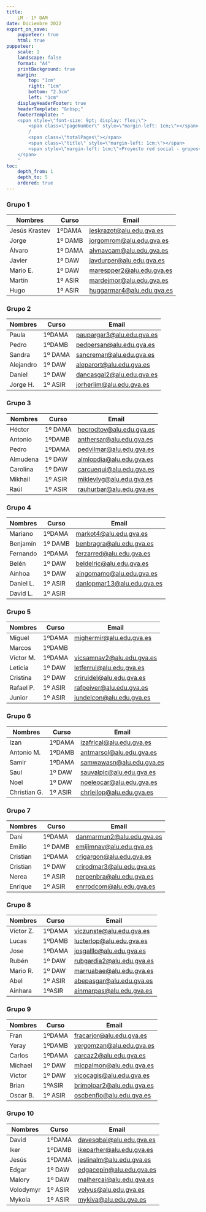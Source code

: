 ```yaml
---
title: 
    LM - 1º DAM
date: Diciembre 2022
export_on_save:
    puppeteer: true
    html: true
puppeteer:
    scale: 1
    landscape: false
    format: "A4"
    printBackground: true
    margin:
        top: "1cm"
        right: "1cm"
        bottom: "2.5cm"
        left: "1cm"
    displayHeaderFooter: true
    headerTemplate: "&nbsp;"
    footerTemplate: "
    <span style=\"font-size: 9pt; display: flex;\">
        <span class=\"pageNumber\" style=\"margin-left: 1cm;\"></span>
        /
        <span class=\"totalPages\"></span>
        <span class=\"title\" style=\"margin-left: 1cm;\"></span>
        <span style=\"margin-left: 1cm;\">Proyecto red social - grupos</span>
    </span>
    "
toc:
    depth_from: 1
    depth_to: 5
    ordered: true
---
```


### Grupo 1
| Nombres | Curso | Email |
|---------|-------| ------ |
| Jesús Krastev | 1ºDAMA | jeskrazot@alu.edu.gva.es |
| Jorge | 1º DAMB| jorgomrom@alu.edu.gva.es |
| Álvaro| 1º DAMA| alvnavcam@alu.edu.gva.es |
| Javier| 1º DAW| javdurper@alu.edu.gva.es |
| Mario E.| 1º DAW| marespper2@alu.edu.gva.es |
| Martín |1º ASIR|mardejmor@alu.edu.gva.es|
| Hugo | 1º ASIR | huggarmar4@alu.edu.gva.es |


### Grupo 2
| Nombres | Curso | Email |
|---------|-------|-------|
| Paula | 1ºDAMA | paupargar3@alu.edu.gva.es |
| Pedro  | 1ºDAMB| pedpersan@alu.edu.gva.es |
| Sandra | 1º DAMA | sancremar@alu.edu.gva.es |
| Alejandro| 1º DAW| aleparort@alu.edu.gva.es |
| Daniel| 1º DAW| dancasgal2@alu.edu.gva.es |
| Jorge H. |1º ASIR|jorherlim@alu.edu.gva.es|

### Grupo 3
| Nombres | Curso | Email |
|---------|-------|-------|
| Héctor | 1º DAMA | hecrodtov@alu.edu.gva.es |
| Antonio  | 1ºDAMB| anthersar@alu.edu.gva.es |
| Pedro | 1ºDAMA | pedvilmar@alu.edu.gva.es |
| Almudena| 1º DAW| almlopdia@alu.edu.gva.es|
| Carolina| 1º DAW| carcuequi@alu.edu.gva.es |
| Mikhail | 1º ASIR |miklevlyg@alu.edu.gva.es | 3
| Raúl |1º ASIR |rauhurbar@alu.edu.gva.es| 3


### Grupo 4
| Nombres | Curso | Email |
|---------|-------|-------|
| Mariano | 1ºDAMA | markot4@alu.edu.gva.es |
| Benjamín | 1º DAMB|  benbragra@alu.edu.gva.es |
| Fernando | 1ºDAMA | ferzarred@alu.edu.gva.es |
| Belén  | 1º DAW| beldelric@alu.edu.gva.es |
| Ainhoa| 1º DAW| aingomamo@alu.edu.gva.es |
| Daniel L. | 1º ASIR | danlopmar13@alu.edu.gva.es |
| David L.| 1º ASIR|


### Grupo 5
| Nombres | Curso | Email |
|---------|-------|-------|
| Miguel  | 1ºDAMA| mighermir@alu.edu.gva.es |
| Marcos  | 1ºDAMB| 
| Víctor M.  | 1ºDAMA| vicsamnav2@alu.edu.gva.es |
| Leticia| 1º DAW| letferrui@alu.edu.gva.es |
| Cristina| 1º DAW| criruidel@alu.edu.gva.es |
| Rafael P.|1º ASIR|rafpeiver@alu.edu.gva.es|
| Junior|1º ASIR|jundelcon@alu.edu.gva.es|



### Grupo 6
| Nombres | Curso | Email |
|---------|-------|-------|
| Izan  | 1ºDAMA| izafrical@alu.edu.gva.es |
| Antonio M.| 1ºDAMB | antmarsol@alu.edu.gva.es |
| Samir  | 1ºDAMA| samwawasn@alu.edu.gva.es |
| Saul| 1º DAW| sauvalpic@alu.edu.gva.es |
| Noel| 1º DAW| noeleocar@alu.edu.gva.es |
| Christian G.|1º ASIR|chrleilop@alu.edu.gva.es|



### Grupo 7
| Nombres | Curso | Email |
|---------|-------|--------|
| Dani  | 1ºDAMA| danmarmun2@alu.edu.gva.es |
| Emilio | 1º DAMB |  emijimnav@alu.edu.gva.es |
| Cristian  | 1ºDAMA| crigargon@alu.edu.gva.es |
| Cristian| 1º DAW| crirodmar3@alu.edu.gva.es |
| Nerea| 1º ASIR| nerpenbra@alu.edu.gva.es |
| Enrique|1º ASIR|enrrodcom@alu.edu.gva.es|


### Grupo 8
| Nombres | Curso | Email |
|---------|-------|-------|
| Víctor Z.  | 1ºDAMA| viczunste@alu.edu.gva.es |
| Lucas  | 1ºDAMB| lucterlop@alu.edu.gva.es |
| Jose  | 1ºDAMA| josgalllo@alu.edu.gva.es |
| Rubén| 1º DAW| rubgardia2@alu.edu.gva.es |
| Mario R.| 1º DAW|marruabae@alu.edu.gva.es|
| Abel | 1º ASIR | abepasgar@alu.edu.gva.es|
| Ainhara | 1ºASIR | ainmarpas@alu.edu.gva.es|



### Grupo 9
| Nombres | Curso | Email |
|---------|-------| ------|
| Fran  | 1ºDAMA| fracarjor@alu.edu.gva.es |
| Yeray  | 1ºDAMB| yergomzan@alu.edu.gva.es |
| Carlos  | 1ºDAMA| carcaz2@alu.edu.gva.es |
| Michael| 1º DAW| micpalmon@alu.edu.gva.es |
| Victor| 1º DAW| vicocagis@alu.edu.gva.es |
| Brian |1ºASIR |brimolpar2@alu.edu.gva.es|
| Oscar B.|1º ASIR|oscbenflo@alu.edu.gva.es|


### Grupo 10
| Nombres | Curso |Email |
|---------|-------| ----|
| David  | 1ºDAMA| davesqbai@alu.edu.gva.es |
| Iker  | 1ºDAMB| ikeparher@alu.edu.gva.es |
| Jesús  | 1ºDAMA| jeslinalm@alu.edu.gva.es |
| Edgar| 1º DAW| edgacepin@alu.edu.gva.es |
| Malory| 1º DAW| malhercai@alu.edu.gva.es|
| Volodymyr|1º ASIR|volyus@alu.edu.gva.es|
| Mykola|1º ASIR|mykiva@alu.edu.gva.es|





